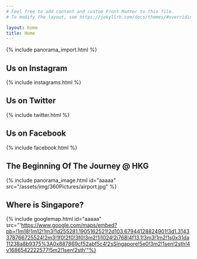 ```yaml
---
# Feel free to add content and custom Front Matter to this file.
# To modify the layout, see https://jekyllrb.com/docs/themes/#overriding-theme-defaults

layout: home
title: Home
---
```

{% include panorama_import.html %}
## Us on Instagram
{% include instagrams.html %}

## Us on Twitter
{% include twitter.html %}

## Us on Facebook
{% include facebook.html %}

## The Beginning Of The Journey @ HKG
{% include panorama_image.html id="aaaaa" src="/assets/img/360Pictures/airport.jpg" %}

## Where is Singapore?
{% include googlemap.html id="aaaaa" src="'https://www.google.com/maps/embed?pb=!1m18!1m12!1m3!1d255281.1905162521!2d103.67944128824901!3d1.3143378766725524!2m3!1f0!2f0!3f0!3m2!1i1024!2i768!4f13.1!3m3!1m2!1s0x31da11238a8b9375%3A0x887869cf52abf5c4!2sSingapore!5e0!3m2!1sen!2sth!4v1686542222577!5m2!1sen!2sth'"%}